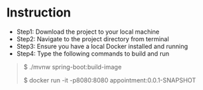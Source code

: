 # Instruction
- Step1: Download the project to your local machine
- Step2: Navigate to the project directory from terminal
- Step3: Ensure you have a local Docker installed and running
- Step4: Type the following commands to build and run
>$ ./mvnw spring-boot:build-image
>
>$ docker run -it -p8080:8080 appointment:0.0.1-SNAPSHOT
